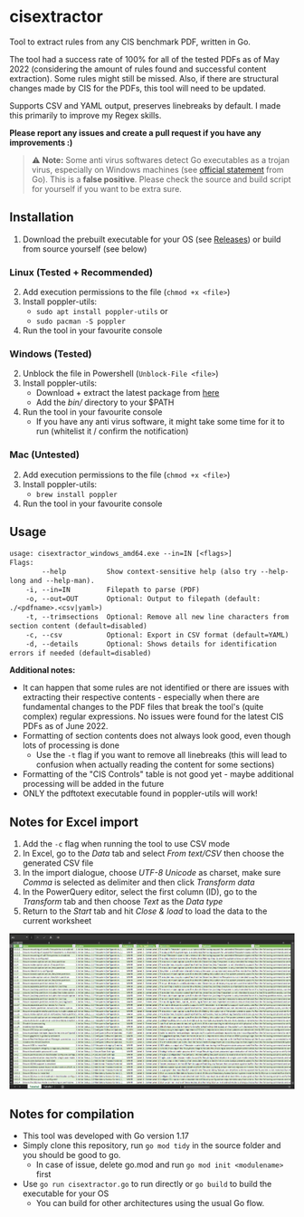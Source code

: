 # cisextractor
Tool to extract rules from any CIS benchmark PDF, written in Go.  

The tool had a success rate of 100% for all of the tested PDFs as of May 2022 (considering the amount of rules found and successful content extraction). Some rules might still be missed. Also, if there are structural changes made by CIS for the PDFs, this tool will need to be updated.

Supports CSV and YAML output, preserves linebreaks by default. I made this primarily to improve my Regex skills.

**Please report any issues and create a pull request if you have any improvements :)**  

> :warning: **Note:** Some anti virus softwares detect Go executables as a trojan virus, especially on Windows machines (see [official statement](https://go.dev/doc/faq#virus) from Go). This is a **false positive**. Please check the source and build script for yourself if you want to be extra sure.  

## Installation
1.  Download the prebuilt executable for your OS (see [Releases](https://github.com/lartsch/cisextractor/releases)) or build from source yourself (see below)
### Linux (Tested + Recommended)
2.  Add execution permissions to the file (```chmod +x <file>```)
3.  Install poppler-utils:
	-  ```sudo apt install poppler-utils``` or
	-  ```sudo pacman -S poppler```
4.  Run the tool in your favourite console
### Windows (Tested)
2.  Unblock the file in Powershell (```Unblock-File <file>```)
3.  Install poppler-utils:
	- Download + extract the latest package from [here](https://github.com/oschwartz10612/poppler-windows/releases/)
	- Add the *bin/* directory to your $PATH
4.  Run the tool in your favourite console
    -  If you have any anti virus software, it might take some time for it to run (whitelist it / confirm the notification)
### Mac (Untested)
2.  Add execution permissions to the file (```chmod +x <file>```)
3.  Install poppler-utils:
	-  ```brew install poppler```
4.  Run the tool in your favourite console

## Usage
```
usage: cisextractor_windows_amd64.exe --in=IN [<flags>]                                                                                                                 Flags:                   
        --help          Show context-sensitive help (also try --help-long and --help-man).
    -i, --in=IN         Filepath to parse (PDF)
    -o, --out=OUT       Optional: Output to filepath (default: ./<pdfname>.<csv|yaml>)
    -t, --trimsections  Optional: Remove all new line characters from section content (default=disabled)
    -c, --csv           Optional: Export in CSV format (default=YAML)
    -d, --details       Optional: Shows details for identification errors if needed (default=disabled)
```

**Additional notes:**  
- It can happen that some rules are not identified or there are issues with extracting their respective contents - especially when there are fundamental changes to the PDF files that break the tool's (quite complex) regular expressions. No issues were found for the latest CIS PDFs as of June 2022.
- Formatting of section contents does not always look good, even though lots of processing is done
	- Use the ```-t``` flag if you want to remove all linebreaks (this will lead to confusion when actually reading the content for some sections)
- Formatting of the "CIS Controls" table is not good yet - maybe additional processing will be added in the future
- ONLY the pdftotext executable found in poppler-utils will work!

## Notes for Excel import
1.  Add the ```-c``` flag when running the tool to use CSV mode
2.  In Excel, go to the *Data* tab and select *From text/CSV* then choose the generated CSV file
3.  In the import dialogue, choose *UTF-8 Unicode* as charset, make sure *Comma* is selected as delimiter and then click *Transform data*
4.  In the PowerQuery editor, select the first column (ID), go to the *Transform* tab and then choose *Text* as the *Data type*
5.  Return to the *Start* tab and hit *Close & load* to load the data to the current worksheet

![preview](https://github.com/lartsch/cisextractor/blob/main/preview.png?raw=true)

## Notes for compilation
- This tool was developed with Go version 1.17
- Simply clone this repository, run ```go mod tidy``` in the source folder and you should be good to go.
    - In case of issue, delete go.mod and run ```go mod init <modulename>``` first
- Use ```go run cisextractor.go``` to run directly or ```go build``` to build the executable for your OS
	- You can build for other architectures using the usual Go flow.
